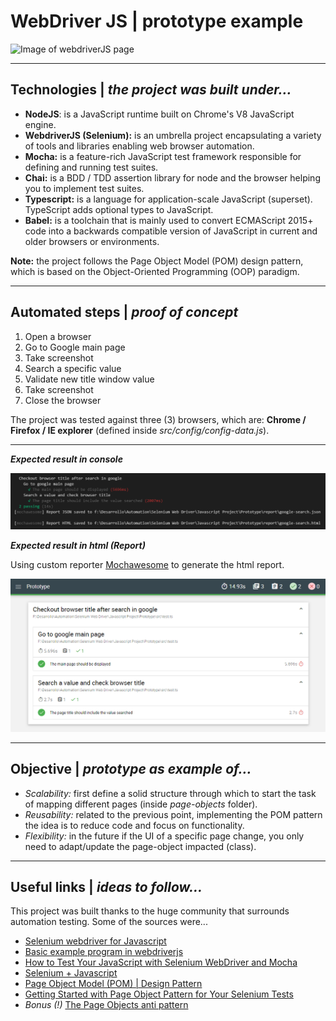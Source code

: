 # **WebDriver JS** | prototype example

![Image of webdriverJS page](https://i1.wp.com/www.webdriverjs.com/wp-content/uploads/2016/12/logo-css-new.png?fit=626%2C194)

***

## **Technologies** | *the project was built under...*
- **NodeJS**: is a JavaScript runtime built on Chrome's V8 JavaScript engine. 
- **WebdriverJS (Selenium):** is an umbrella project encapsulating a variety of tools and libraries enabling web browser automation.
- **Mocha:** is a feature-rich JavaScript test framework responsible for defining and running test suites.
- **Chai:** is a BDD / TDD assertion library for node and the browser helping you to implement test suites.
- **Typescript:** is a language for application-scale JavaScript (superset). TypeScript adds optional types to JavaScript.
- **Babel:** is a toolchain that is mainly used to convert ECMAScript 2015+ code into a backwards compatible version of JavaScript in current and older browsers or environments.

**Note:** the project follows the Page Object Model (POM) design pattern, which is based on the Object-Oriented Programming (OOP) paradigm.

***

## **Automated steps** | *proof of concept*

1. Open a browser
2. Go to Google main page
3. Take screenshot
4. Search a specific value
5. Validate new title window value
6. Take screenshot
7. Close the browser

The project was tested against three (3) browsers, which are: **Chrome / Firefox / IE explorer** (defined inside *src/config/config-data.js*).
***
***Expected result in console***

![Image of result in console](./console-result.PNG)

***Expected result in html (Report)***

Using custom reporter [Mochawesome](https://github.com/adamgruber/mochawesome) to generate the html report.

![Image of result in console](./html-result.PNG)

***

## **Objective** | *prototype as example of...*
- *Scalability:* first define a solid structure through which to start the task of mapping different pages (inside *page-objects* folder). 
- *Reusability:* related to the previous point, implementing the POM pattern the idea is to reduce code and focus on functionality. 
- *Flexibility:* in the future if the UI of a specific page change, you only need to adapt/update the page-object impacted (class).
  
***

## **Useful links** | *ideas to follow...*

This project was built thanks to the huge community that surrounds automation testing. Some of the sources were...

- [Selenium webdriver for Javascript](https://seleniumhq.github.io/selenium/docs/api/javascript/index.html)
- [Basic example program in webdriverjs](http://www.webdriverjs.com/example-program-for-webdriverjs/)
- [How to Test Your JavaScript with Selenium WebDriver and Mocha](https://www.sitepoint.com/how-to-test-your-javascript-with-selenium-webdriver-and-mocha/)
- [Selenium + Javascript](https://filipin.eu/selenium-javascript)
- [Page Object Model (POM) | Design Pattern](https://medium.com/tech-tajawal/page-object-model-pom-design-pattern-f9588630800b)
- [Getting Started with Page Object Pattern for Your Selenium Tests](https://www.pluralsight.com/guides/getting-started-with-page-object-pattern-for-your-selenium-tests)
- *Bonus (!)* [The Page Objects anti pattern](https://blog.getgauge.io/are-page-objects-anti-pattern-21b6e337880f)